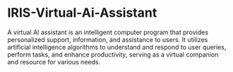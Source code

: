 # IRIS-Virtual-Ai-Assistant
A virtual AI assistant is an intelligent computer program that provides personalized support, information, and assistance to users. It utilizes artificial intelligence algorithms to understand and respond to user queries, perform tasks, and enhance productivity, serving as a virtual companion and resource for various needs.
